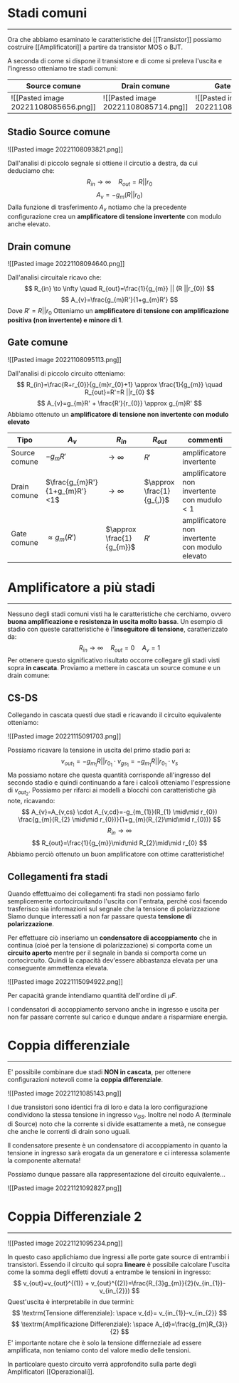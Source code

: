 # Stadi comuni
---
Ora che abbiamo esaminato le caratteristiche dei [[Transistor]] possiamo costruire [[Amplificatori]] a partire da transistor MOS o BJT.

A seconda di come si dispone il transistore e di come si preleva l'uscita e l'ingresso otteniamo tre stadi comuni:

| Source comune                        | Drain comune                         | Gate comune |
| ------------------------------------ | ------------------------------------ | ----------- |
| ![[Pasted image 20221108085656.png]] | ![[Pasted image 20221108085714.png]] | ![[Pasted image 20221108085735.png]]            |

## Stadio Source comune

![[Pasted image 20221108093821.png]]

Dall'analisi di piccolo segnale si ottiene il circutio a destra, da cui deduciamo che:
$$
R_{in} \to \infty \quad R_{out}=R|| r_{0}
$$
$$
A_{v}=-g_{m}(R ||r_{0})
$$
Dalla funzione di trasferimento $A_{v}$ notiamo che la precedente configurazione crea un **amplificatore di tensione invertente** con modulo anche elevato.

## Drain comune

![[Pasted image 20221108094640.png]]

Dall'analisi circuitale ricavo che:
$$
R_{in} \to \infty \quad R_{out}=\frac{1}{g_{m}} || (R ||r_{0})
$$
$$
A_{v}=\frac{g_{m}R'}{1+g_{m}R'}
$$
Dove $R'=R ||r_{0}$ 
Otteniamo un **amplificatore di tensione con amplificazione positiva (non invertente) e minore di 1**.

## Gate comune

![[Pasted image 20221108095113.png]]

Dall'analisi di piccolo circuito otteniamo:
$$
R_{in}=\frac{R+r_{0}}{g_{m}r_{0}+1} \approx \frac{1}{g_{m}} \quad R_{out}=R'=R ||r_{0}
$$
$$
A_{v}=g_{m}R' + \frac{R'}{r_{0}} \approx g_{m}R'
$$
Abbiamo ottenuto un **amplificatore di tensione non invertente con modulo elevato**

| Tipo          | $A_{v}$                       | $R_{in}$                  | $R_{out}$                 | commenti                 |
| ------------- | ----------------------------- | ------------------------- | ------------------------- | ------------------------ |
| Source comune | $-g_{m}R'$                    | $\to \infty$              | $R'$                      | amplificatore invertente |
| Drain comune  | $\frac{g_{m}R'}{1+g_{m}R'}<1$ | $\to \infty$              | $\approx \frac{1}{g_{,}}$ |             amplificatore non invertente con mudulo $<1$            |
| Gate comune   | $\approx g_{m}(R')$           | $\approx \frac{1}{g_{m}}$ | $R'$                      |amplificatore non invertente con modulo elevato                          |


# Amplificatore a più stadi
---
Nessuno degli stadi comuni visti ha le caratteristiche che cerchiamo, ovvero **buona amplificazione e resistenza in uscita molto bassa**.
Un esempio di stadio con queste caratteristiche è l'**inseguitore di tensione**, caratterizzato da:
$$
R_{in} \to \infty \quad R_{out}=0 \quad A_{v}=1
$$
Per ottenere questo significativo risultato occorre collegare gli stadi visti sopra **in cascata**.
Proviamo a mettere in cascata un source comune e un drain comune:

## CS-DS

Collegando in cascata questi due stadi e ricavando il circuito equivalente otteniamo:

![[Pasted image 20221115091703.png]]

Possiamo ricavare la tensione in uscita del primo stadio pari a:
$$
v_{out_{1}}=-g_{m_{1}} R||r_{0_{1}} \cdot v_{gs_{1}} =-g_{m_{1}}R||r_{0_{1}} \cdot v_{s}
$$
Ma possiamo notare che questa quantità corrisponde all'ingresso del secondo stadio e quindi continuando a fare i calcoli otteniamo l'espressione di $v_{out_{2}}$.
Possiamo per rifarci ai modelli a blocchi con caratteristiche già note, ricavando:
$$
A_{v}=A_{v,cs} \cdot A_{v,cd}=-g_{m_{1}}(R_{1} \mid\mid r_{0}) \frac{g_{m}(R_{2} \mid\mid r_{0})}{1+g_{m}(R_{2}\mid\mid r_{0})}
$$
$$
R_{in} \to \infty
$$
$$
R_{out}=\frac{1}{g_{m}}\mid\mid R_{2}\mid\mid r_{0}
$$
Abbiamo perciò ottenuto un buon amplificatore con ottime caratteristiche!

## Collegamenti fra stadi

Quando effettuaimo dei collegamenti fra stadi non possiamo farlo semplicemente cortocircuitando l'uscita con l'entrata, perchè così facendo trasferisco sia informazioni sul segnale che la tensione di polarizzazione
Siamo dunque interessati a non far passare questa **tensione di polarizzazione**.

Per effettuare ciò inseriamo un **condensatore di accoppiamento** che in continua (cioè per la tensione di polarizzazione) si comporta come un **circuito aperto** mentre per il segnale in banda si comporta come un cortocircuito.
Quindi la capacità dev'essere abbastanza elevata per una conseguente ammettenza elevata.

![[Pasted image 20221115094922.png]]

Per capacità grande intendiamo quantità dell'ordine di $\mu F$.

I condensatori di accoppiamento servono anche in ingresso e uscita per non far passare corrente sul carico e dunque andare a risparmiare energia.


# Coppia differenziale
---
E' possibile combinare due stadi **NON in cascata**, per ottenere configurazioni notevoli come la **coppia differenziale**.

![[Pasted image 20221121085143.png]]

I due transistori sono identici fra di loro e data la loro configurazione condividono la stessa tensione in ingresso $v_{GS}$.
Inoltre nel nodo A (terminale di Source) noto che la corrente si divide esattamente a metà, ne consegue che anche le correnti di drain sono uguali.

Il condensatore presente è un condensatore di accoppiamento in quanto la tensione in ingresso sarà erogata da un generatore e ci interessa solamente la componente alternata!

Possiamo dunque passare alla rappresentazione del circuito equivalente...

![[Pasted image 20221121092827.png]]

# Coppia Differenziale 2
---
![[Pasted image 20221121095234.png]]

In questo caso applichiamo due ingressi alle porte gate source di entrambi i transistori.
Essendo il circuito qui sopra **lineare** è possibile calcolare l'uscita come la somma degli effetti dovuti a entrambe le tensioni in ingresso:
$$
v_{out}=v_{out}^{(1)} + v_{out}^{(2)}=\frac{R_{3}g_{m}}{2}(v_{in_{1}}-v_{in_{2}})
$$
Quest'uscita è interpretabile in due termini:
$$
\textrm{Tensione differenziale}: \space v_{d}= v_{in_{1}}-v_{in_{2}}
$$
$$
\textrm{Amplificazione Differenziale}: \space A_{d}=\frac{g_{m}R_{3}}{2}
$$
E' importante notare che è solo la tensione differneziale ad essere amplificata, non teniamo conto del valore medio delle tensioni. 

In particolare questo circuito verrà approfondito sulla parte degli Amplificatori [[Operazionali]].
